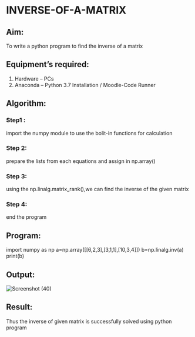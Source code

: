 # INVERSE-OF-A-MATRIX
## Aim:
To write a python program to find the inverse of a matrix
## Equipment’s required:
1. 	Hardware – PCs
2. 	Anaconda – Python 3.7 Installation / Moodle-Code Runner
## Algorithm:
### Step1 : 
import the numpy module to use the bolit-in functions for calculation
### Step 2: 
prepare the lists from each equations and assign in np.array()
### Step 3:
using the np.linalg.matrix_rank(),we can find the inverse of the given matrix
### Step 4: 
end the program

## Program:
import numpy as np
a=np.array([[6,2,3],[3,1,1],[10,3,4]])
b=np.linalg.inv(a)
print(b)

## Output:
![Screenshot (40)](https://github.com/user-attachments/assets/641a7d24-fd3a-47c3-addf-305a3489f1c4)

## Result:
Thus the inverse of given matrix is successfully solved using python program

